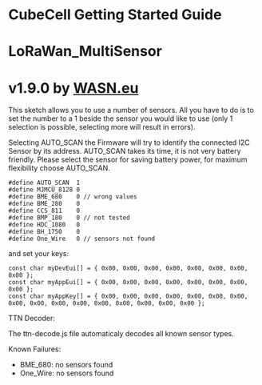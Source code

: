 # CubeCell Getting Started Guide
# LoRaWan_MultiSensor
# v1.9.0 by [WASN.eu](https://wasn.eu)


This sketch allows you to use a number of sensors.
All you have to do is to set the number to a 1 beside the sensor you would like to use 
(only 1 selection is possible, selecting more will result in errors).

Selecting AUTO_SCAN the Firmware will try to identify the connected I2C Sensor by its address.
AUTO_SCAN takes its time, it is not very battery friendly. 
Please select the sensor for saving battery power, for maximum flexibility choose AUTO_SCAN.

    #define AUTO_SCAN  1
    #define MJMCU_8128 0
    #define BME_680    0 // wrong values
    #define BME_280    0
    #define CCS_811    0
    #define BMP_180    0 // not tested
    #define HDC_1080   0
    #define BH_1750    0
    #define One_Wire   0 // sensors not found

and set your keys:

    const char myDevEui[] = { 0x00, 0x00, 0x00, 0x00, 0x00, 0x00, 0x00, 0x00 };
    const char myAppEui[] = { 0x00, 0x00, 0x00, 0x00, 0x00, 0x00, 0x00, 0x00 };
    const char myAppKey[] = { 0x00, 0x00, 0x00, 0x00, 0x00, 0x00, 0x00, 0x00, 0x00, 0x00, 0x00, 0x00, 0x00, 0x00, 0x00, 0x00 };

TTN Decoder:

  The ttn-decode.js file automaticaly decodes all known sensor types.

Known Failures:

- BME_680: no sensors found
- One_Wire: no sensors found
